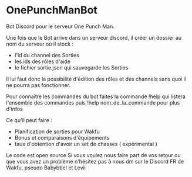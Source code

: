 # OnePunchManBot
Bot Discord pour le serveur One Punch Man. 

Une fois que le Bot arrive dans un serveur discord, il créer un dossier au nom du serveur où il stock :
  - l'id du channel des Sorties
  - les ids des rôles d'aide
  - le fichier sortie.json qui sauvegarde les Sorties
  
  
Il lui faut donc la possibilité d'édition des rôles et des channels sans quoi il ne pourra pas fonctionner.

Pour connaître les commandes du bot faites la commande !help qui listera l'ensemble des commandes puis !help nom_de_la_commande pour plus d'infos

Ce qu'il peut faire :
  - Planification de sorties pour Wakfu
  - Bonus et comparaisons d'équipements
  - taux d'obtention d'avoir un set de chasses ( expérimental )

Le code est open source
Si vous voulez nous faire part de vos retour ou que vous avez un problème n'hésitez pas à nous dm sur le Discord FR de Wakfu, pseudo Babybbel et Levii
